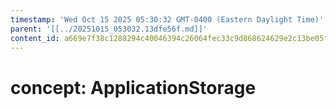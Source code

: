 ```yaml
---
timestamp: 'Wed Oct 15 2025 05:30:32 GMT-0400 (Eastern Daylight Time)'
parent: '[[../20251015_053032.13dfe56f.md]]'
content_id: a669e7f38c1288294c40046394c26064fec33c9d868624629e2c13be05f71083
---
```


# concept: ApplicationStorage
